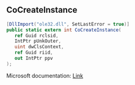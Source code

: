 ## CoCreateInstance

```csharp
[DllImport("ole32.dll", SetLastError = true)]
public static extern int CoCreateInstance(
   ref Guid rclsid,
   IntPtr pUnkOuter,
   uint dwClsContext,
   ref Guid riid,
   out IntPtr ppv
);
```

Microsoft documentation: [Link](https://docs.microsoft.com/en-us/windows/win32/api/combaseapi/nf-combaseapi-cocreateinstance)

